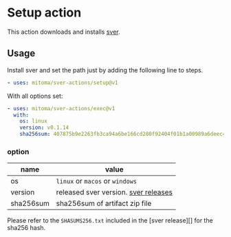 # Setup action

This action downloads and installs [sver][].

## Usage

Install sver and set the path just by adding the following line to steps.

```yaml
- uses: mitoma/sver-actions/setup@v1
```

With all options set:

```yaml
- uses: mitoma/sver-actions/exec@v1
  with:
    os: linux
    version: v0.1.14
    sha256sum: 407875b9e2263fb3ca94a6be166cd280f92404f01b1a00989a6deec441635706
```

### option

| name      | value                                    |
| --------- | ---------------------------------------- |
| os        | `linux` or `macos` or `windows`          |
| version   | released sver version. [sver releases][] |
| sha256sum | sha256sum of artifact zip file           |

Please refer to the `SHASUMS256.txt` included in the [sver release][] for the sha256 hash.

[sver]: https://github.com/mitoma/sver
[sver releases]: https://github.com/mitoma/sver/releases
